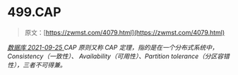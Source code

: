 <!--yml
category: 未分类
date: 0001-01-01 00:00:00
--->

# 499.CAP

> 原文：[https://zwmst.com/4079.html](https://zwmst.com/4079.html)

   [ *数据库* ](https://zwmst.com/%e6%95%b0%e6%8d%ae%e5%ba%93)*[ <time datetime="2021-09-26T01:14:16+08:00"> 2021-09-25 </time> ](https://zwmst.com/4079.html)  CAP 原则又称 CAP 定理，指的是在一个分布式系统中， Consistency（一致性）、 Availability（可用性）、Partition tolerance（分区容错性），三者不可得兼。*